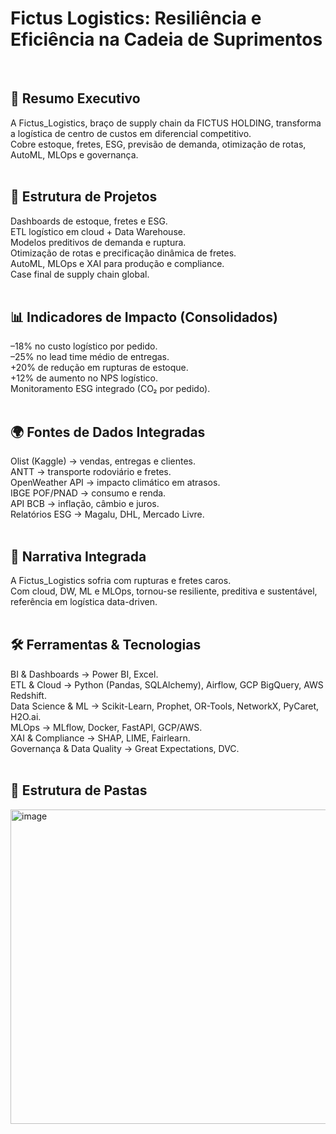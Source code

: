 # Fictus Logistics: Resiliência e Eficiência na Cadeia de Suprimentos  
</br>

## 🎯 Resumo Executivo  
A Fictus_Logistics, braço de supply chain da FICTUS HOLDING, transforma a logística de centro de custos em diferencial competitivo.  
Cobre estoque, fretes, ESG, previsão de demanda, otimização de rotas, AutoML, MLOps e governança.  
</br>

## 🧩 Estrutura de Projetos  
Dashboards de estoque, fretes e ESG.  
ETL logístico em cloud + Data Warehouse.  
Modelos preditivos de demanda e ruptura.  
Otimização de rotas e precificação dinâmica de fretes.  
AutoML, MLOps e XAI para produção e compliance.  
Case final de supply chain global.  
</br>

## 📊 Indicadores de Impacto (Consolidados)  
–18% no custo logístico por pedido.  
–25% no lead time médio de entregas.  
+20% de redução em rupturas de estoque.  
+12% de aumento no NPS logístico.  
Monitoramento ESG integrado (CO₂ por pedido).  
</br>

## 🌍 Fontes de Dados Integradas  
Olist (Kaggle) → vendas, entregas e clientes.  
ANTT → transporte rodoviário e fretes.  
OpenWeather API → impacto climático em atrasos.  
IBGE POF/PNAD → consumo e renda.  
API BCB → inflação, câmbio e juros.  
Relatórios ESG → Magalu, DHL, Mercado Livre.  
</br>

## 📖 Narrativa Integrada  
A Fictus_Logistics sofria com rupturas e fretes caros.  
Com cloud, DW, ML e MLOps, tornou-se resiliente, preditiva e sustentável, referência em logística data-driven.  
</br>

## 🛠️ Ferramentas & Tecnologias  
BI & Dashboards → Power BI, Excel.  
ETL & Cloud → Python (Pandas, SQLAlchemy), Airflow, GCP BigQuery, AWS Redshift.  
Data Science & ML → Scikit-Learn, Prophet, OR-Tools, NetworkX, PyCaret, H2O.ai.  
MLOps → MLflow, Docker, FastAPI, GCP/AWS.  
XAI & Compliance → SHAP, LIME, Fairlearn.  
Governança & Data Quality → Great Expectations, DVC.  
</br>

## 📂 Estrutura de Pastas  
<img width="956" height="503" alt="image" src="https://github.com/user-attachments/assets/6553d905-551b-4f4d-a8ac-7a4bdbd15208" />

